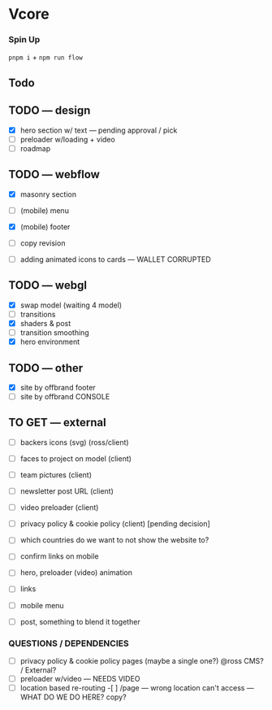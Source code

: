 # Vcore

### Spin Up

`pnpm i` + `npm run flow`

## Todo

## TODO — design

- [x] hero section w/ text — pending approval / pick
- [ ] preloader w/loading + video
- [ ] roadmap

## TODO — webflow

- [x] masonry section

- [ ] (mobile) menu
- [x] (mobile) footer

- [ ] copy revision
- [ ] adding animated icons to cards — WALLET CORRUPTED

## TODO — webgl

- [x] swap model (waiting 4 model)
- [ ] transitions
- [x] shaders & post
- [ ] transition smoothing
- [x] hero environment

## TODO — other

- [x] site by offbrand footer
- [ ] site by offbrand CONSOLE

## TO GET — external

- [ ] backers icons (svg) (ross/client)
- [ ] faces to project on model (client)
- [ ] team pictures (client)
- [ ] newsletter post URL (client)
- [ ] video preloader (client)
- [ ] privacy policy & cookie policy (client) [pending decision]
- [ ] which countries do we want to not show the website to?
- [ ] confirm links on mobile

- [ ] hero, preloader (video) animation
- [ ] links
- [ ] mobile menu
- [ ] post, something to blend it together

### QUESTIONS / DEPENDENCIES

- [ ] privacy policy & cookie policy pages (maybe a single one?) @ross CMS? / External?
- [ ] preloader w/video — NEEDS VIDEO
- [ ] location based re-routing -[ ] /page — wrong location can't access — WHAT DO WE DO HERE? copy?
